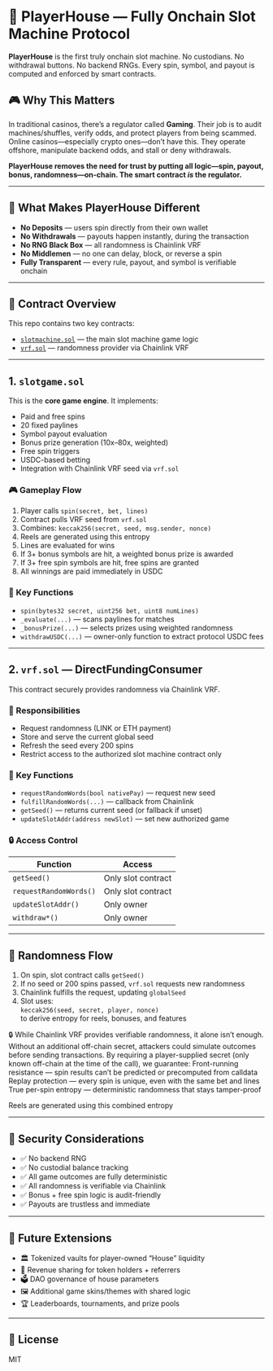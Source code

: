 # 🎰 PlayerHouse — Fully Onchain Slot Machine Protocol

**PlayerHouse** is the first truly onchain slot machine. No custodians. No withdrawal buttons. No backend RNGs. Every spin, symbol, and payout is computed and enforced by smart contracts.


## 🎮 Why This Matters
In traditional casinos, there’s a regulator called **Gaming**. Their job is to audit machines/shuffles, verify odds, and protect players from being scammed. Online casinos—especially crypto ones—don’t have this. They operate offshore, manipulate backend odds, and stall or deny withdrawals.

**PlayerHouse removes the need for trust by putting all logic—spin, payout, bonus, randomness—on-chain. The smart contract *is* the regulator.**

---

## 🔑 What Makes PlayerHouse Different

- **No Deposits** — users spin directly from their own wallet  
- **No Withdrawals** — payouts happen instantly, during the transaction  
- **No RNG Black Box** — all randomness is Chainlink VRF  
- **No Middlemen** — no one can delay, block, or reverse a spin  
- **Fully Transparent** — every rule, payout, and symbol is verifiable onchain  

---

## 🧱 Contract Overview

This repo contains two key contracts:

- [`slotmachine.sol`](#1-freesspingasfnalmachinesol) — the main slot machine game logic  
- [`vrf.sol`](#2-vrfsoldirectfundingconsumer) — randomness provider via Chainlink VRF  

---

## 1. `slotgame.sol`

This is the **core game engine**. It implements:

- Paid and free spins  
- 20 fixed paylines  
- Symbol payout evaluation  
- Bonus prize generation (10x–80x, weighted)  
- Free spin triggers  
- USDC-based betting  
- Integration with Chainlink VRF seed via `vrf.sol`  

### 🎮 Gameplay Flow

1. Player calls `spin(secret, bet, lines)`
2. Contract pulls VRF seed from `vrf.sol`
3. Combines: `keccak256(secret, seed, msg.sender, nonce)`
4. Reels are generated using this entropy
5. Lines are evaluated for wins
6. If 3+ bonus symbols are hit, a weighted bonus prize is awarded
7. If 3+ free spin symbols are hit, free spins are granted
8. All winnings are paid immediately in USDC

### 🧾 Key Functions

- `spin(bytes32 secret, uint256 bet, uint8 numLines)`
- `_evaluate(...)` — scans paylines for matches  
- `_bonusPrize(...)` — selects prizes using weighted randomness  
- `withdrawUSDC(...)` — owner-only function to extract protocol USDC fees  


---

## 2. `vrf.sol` — DirectFundingConsumer

This contract securely provides randomness via Chainlink VRF.

### 🔐 Responsibilities

- Request randomness (LINK or ETH payment)
- Store and serve the current global seed
- Refresh the seed every 200 spins
- Restrict access to the authorized slot machine contract only


### 🔑 Key Functions

- `requestRandomWords(bool nativePay)` — request new seed  
- `fulfillRandomWords(...)` — callback from Chainlink  
- `getSeed()` — returns current seed (or fallback if unset)  
- `updateSlotAddr(address newSlot)` — set new authorized game   

### 🔒 Access Control

| Function             | Access       |
|----------------------|--------------|
| `getSeed()`          | Only slot contract |
| `requestRandomWords()` | Only slot contract |
| `updateSlotAddr()`   | Only owner |
| `withdraw*()`        | Only owner |


---

## 🔁 Randomness Flow

1. On spin, slot contract calls `getSeed()`  
2. If no seed or 200 spins passed, `vrf.sol` requests new randomness  
3. Chainlink fulfills the request, updating `globalSeed`  
4. Slot uses:  
   `keccak256(seed, secret, player, nonce)`  
   to derive entropy for reels, bonuses, and features
   
🔒 While Chainlink VRF provides verifiable randomness, it alone isn’t enough.
Without an additional off-chain secret, attackers could simulate outcomes before sending transactions.
By requiring a player-supplied secret (only known off-chain at the time of the call), we guarantee:
Front-running resistance — spin results can’t be predicted or precomputed from calldata
Replay protection — every spin is unique, even with the same bet and lines
True per-spin entropy — deterministic randomness that stays tamper-proof

Reels are generated using this combined entropy

---

## 🔐 Security Considerations

- ✅ No backend RNG  
- ✅ No custodial balance tracking  
- ✅ All game outcomes are fully deterministic  
- ✅ All randomness is verifiable via Chainlink  
- ✅ Bonus + free spin logic is audit-friendly  
- ✅ Payouts are trustless and immediate  

---

## 🚧 Future Extensions

- 🏛️ Tokenized vaults for player-owned “House” liquidity  
- 🎁 Revenue sharing for token holders + referrers  
- 🗳️ DAO governance of house parameters  
- 🖼️ Additional game skins/themes with shared logic  
- 🏆 Leaderboards, tournaments, and prize pools  

---

## 📜 License

MIT
